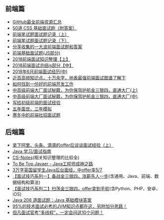## 前端篇

* [GitHub最全前端资源汇总](https://helloqingfeng.github.io/front-end-index/index.html)
* [50道 CSS 基础面试题（附答案）](https://juejin.im/entry/5ad2d3bff265da237a4d75dd)
* [前端笔试题面试题记录（上）](https://juejin.im/post/5aad40e4f265da237f1e12ed)
* [前端笔试题面试题记录（下）](https://juejin.im/post/5ac984646fb9a028c8131e11)
* [分享收集的一大波前端面试题和答案](https://juejin.im/entry/5a9d0f05f265da239b40eb7c)
* [前端基础面试题(JS部分)](https://juejin.im/entry/598c003c6fb9a03c367d054e)
* [2018前端面试知识整理【上】](https://juejin.im/post/5b2a6d7be51d4558ae19d22c)
* [2018前端面试总结js部分【中】](https://juejin.im/post/5b2f4eb9e51d4558cc35c289)
* [2018年6月前端面试经历(中)](https://juejin.im/post/5b3b70ea6fb9a04fe91a5039)
* [近百高频知识点，十万余字，地表最强前端面试图谱了解下](https://yuchengkai.cn/docs/zh/frontend/)
* [如何找到一份好的前端开发工作](https://mp.weixin.qq.com/s/Cs3BZEBZEV79hP7qFujOWg)
* [中高级前端大厂面试秘籍，为你保驾护航金三银四，直通大厂(上)](https://juejin.im/post/5c64d15d6fb9a049d37f9c20)
* [中高级前端大厂面试秘籍，为你保驾护航金三银四，直通大厂(中)](https://juejin.im/post/5c92f499f265da612647b754)
* [写给初级前端的面试经验](https://mp.weixin.qq.com/s/UD0cuGhJnPzgHkwWlNTzQQ)
* [五年面世，三年模拟](https://juejin.im/post/5ca0425e51882567ce181037)
* [寒冬中的前端社招面试题](https://juejin.im/post/5c8f30606fb9a070ef60996d)


## 后端篇
* [拿下阿里、头条、滴滴的offer后谈谈面试经验（上）](https://mp.weixin.qq.com/s/UNNPuH9aMO0Pw4rY9rhX3Q)
* [Java 学习/面试指南](https://github.com/Snailclimb/JavaGuide)
* [CS-Notes](https://cyc2018.github.io/CS-Notes)(相关知识整理的比较全)
* [To Be Top Javaer - Java工程师成神之路](https://github.com/hollischuang/toBeTopJavaer)
* [3万字英国留学生Java后台面经，中offer率5/7](https://www.nowcoder.com/discuss/149285)
* [【面试技巧系列一】备战金三银四，涨薪先人一步](https://www.imooc.com/article/279293)(含通用、Java、前端、数据结构和算法)
* [【面试技巧系列二】扫荡金三银四，offer拿到手软](https://www.imooc.com/article/281607)(含Python、PHP、安卓、iOS)
* [Java 208 道面试题：Java 基础模块答案](https://www.imooc.com/article/281496)
* [95%的技术面试必考的JVM知识点都在这，另附加分思路！](https://mp.weixin.qq.com/s/4CE3VS7NZAUf8nBWF8T14w)
* [但凡面试官考“多线程”，一定会问这10个问题！](https://mp.weixin.qq.com/s/9MbZG1qPm54hPpj4n1RwEw)
